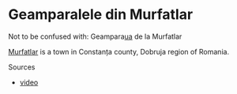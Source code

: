 # Geamparalele din Murfatlar

Not to be confused with: Geampara[ua](murfatlar1.md) de la Murfatlar

[Murfatlar](https://en.wikipedia.org/wiki/Murfatlar) is a town in 
Constanța county, Dobruja region of Romania.

Sources
 - [video](https://www.youtube.com/watch?v=to5tHrATYBw)
